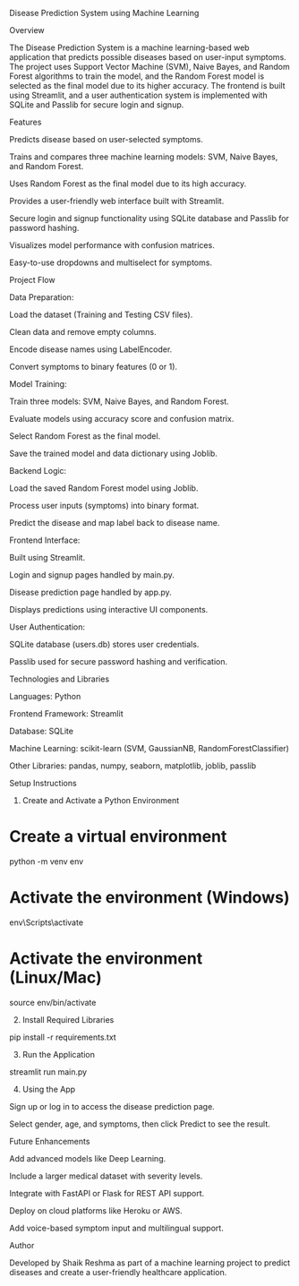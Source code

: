 Disease Prediction System using Machine Learning

Overview

The Disease Prediction System is a machine learning-based web application that predicts possible diseases based on user-input symptoms. The project uses Support Vector Machine (SVM), Naive Bayes, and Random Forest algorithms to train the model, and the Random Forest model is selected as the final model due to its higher accuracy. The frontend is built using Streamlit, and a user authentication system is implemented with SQLite and Passlib for secure login and signup.

Features

Predicts disease based on user-selected symptoms.

Trains and compares three machine learning models: SVM, Naive Bayes, and Random Forest.

Uses Random Forest as the final model due to its high accuracy.

Provides a user-friendly web interface built with Streamlit.

Secure login and signup functionality using SQLite database and Passlib for password hashing.

Visualizes model performance with confusion matrices.

Easy-to-use dropdowns and multiselect for symptoms.

Project Flow

Data Preparation:

Load the dataset (Training and Testing CSV files).

Clean data and remove empty columns.

Encode disease names using LabelEncoder.

Convert symptoms to binary features (0 or 1).

Model Training:

Train three models: SVM, Naive Bayes, and Random Forest.

Evaluate models using accuracy score and confusion matrix.

Select Random Forest as the final model.

Save the trained model and data dictionary using Joblib.

Backend Logic:

Load the saved Random Forest model using Joblib.

Process user inputs (symptoms) into binary format.

Predict the disease and map label back to disease name.

Frontend Interface:

Built using Streamlit.

Login and signup pages handled by main.py.

Disease prediction page handled by app.py.

Displays predictions using interactive UI components.

User Authentication:

SQLite database (users.db) stores user credentials.

Passlib used for secure password hashing and verification.

Technologies and Libraries

Languages: Python

Frontend Framework: Streamlit

Database: SQLite

Machine Learning: scikit-learn (SVM, GaussianNB, RandomForestClassifier)

Other Libraries: pandas, numpy, seaborn, matplotlib, joblib, passlib

Setup Instructions

1. Create and Activate a Python Environment

# Create a virtual environment
python -m venv env

# Activate the environment (Windows)
env\\Scripts\\activate

# Activate the environment (Linux/Mac)
source env/bin/activate

2. Install Required Libraries

pip install -r requirements.txt

3. Run the Application

streamlit run main.py

4. Using the App

Sign up or log in to access the disease prediction page.

Select gender, age, and symptoms, then click Predict to see the result.

Future Enhancements

Add advanced models like Deep Learning.

Include a larger medical dataset with severity levels.

Integrate with FastAPI or Flask for REST API support.

Deploy on cloud platforms like Heroku or AWS.

Add voice-based symptom input and multilingual support.

Author

Developed by Shaik Reshma as part of a machine learning project to predict diseases and create a user-friendly healthcare application.
